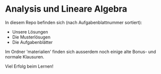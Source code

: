 Analysis und Lineare Algebra
============================

In diesem Repo befinden sich (nach Aufgabenblattnummer sortiert):
* Unsere Lösungen
* Die Musterlösugen
* Die Aufgabenblätter

Im Ordner 'materialien' finden sich ausserdem noch einige alte Bonus- und normale Klausuren.

Viel Erfolg beim Lernen!
